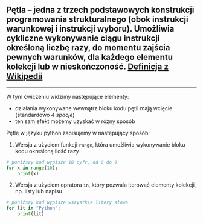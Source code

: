 ## Pętla – jedna z trzech podstawowych konstrukcji programowania strukturalnego (obok instrukcji warunkowej i instrukcji wyboru). Umożliwia cykliczne wykonywanie ciągu instrukcji określoną liczbę razy, do momentu zajścia pewnych warunków, dla każdego elementu kolekcji lub w nieskończoność.  [Definicja z Wikipedii](https://pl.wikipedia.org/wiki/P%C4%99tla_(informatyka))

----
W tym ćwiczeniu widzimy następujące elementy:
* działania wykonywane wewnątrz bloku kodu pętli mają wcięcie (standardowo *4 spacje*)
* ten sam efekt możemy uzyskać w różny sposób

Pętlę w języku python zapisujemy w następujący sposób:

1) Wersja z użyciem funkcji `range`, która umożliwia wykonywanie bloku kodu określoną ilość razy

```python
# poniższy kod wypisze 10 cyfr, od 0 do 9
for x in range(10):
    print(x)
```

2) Wersja z użyciem opratora `in`, który pozwala iterować elementy kolekcji, np. listy lub napisu

```python
# poniższy kod wypisze wszystkie litery słowa
for lit in "Python":
    print(lit)
```

